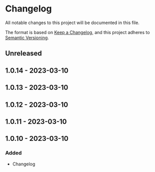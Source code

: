 # Changelog
All notable changes to this project will be documented in this file.

The format is based on [Keep a Changelog](https://keepachangelog.com/en/1.0.0/),
and this project adheres to [Semantic Versioning](https://semver.org/spec/v2.0.0.html).

## Unreleased

## 1.0.14 - 2023-03-10

## 1.0.13 - 2023-03-10

## 1.0.12 - 2023-03-10

## 1.0.11 - 2023-03-10

## 1.0.10 - 2023-03-10
### Added
- Changelog
